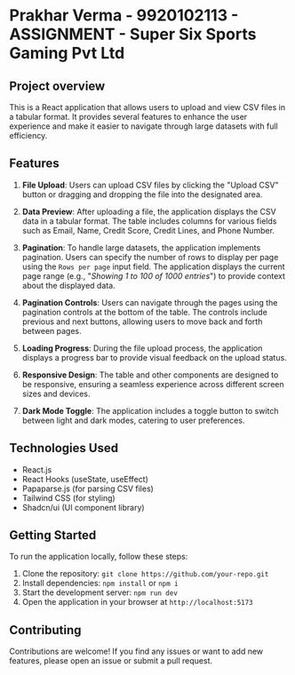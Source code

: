 # Prakhar Verma - 9920102113 - ASSIGNMENT - Super Six Sports Gaming Pvt Ltd

## Project overview

This is a React application that allows users to upload and view CSV files in a tabular format. It provides several features to enhance the user experience and make it easier to navigate through large datasets with full efficiency.

## Features

1. **File Upload**: Users can upload CSV files by clicking the "Upload CSV" button or dragging and dropping the file into the designated area.

2. **Data Preview**: After uploading a file, the application displays the CSV data in a tabular format. The table includes columns for various fields such as Email, Name, Credit Score, Credit Lines, and Phone Number.

3. **Pagination**: To handle large datasets, the application implements pagination. Users can specify the number of rows to display per page using the `Rows per page` input field. The application displays the current page range (e.g., "*Showing 1 to 100 of 1000 entries*") to provide context about the displayed data.

4. **Pagination Controls**: Users can navigate through the pages using the pagination controls at the bottom of the table. The controls include previous and next buttons, allowing users to move back and forth between pages.

5. **Loading Progress**: During the file upload process, the application displays a progress bar to provide visual feedback on the upload status.

6. **Responsive Design**: The table and other components are designed to be responsive, ensuring a seamless experience across different screen sizes and devices.

7. **Dark Mode Toggle**: The application includes a toggle button to switch between light and dark modes, catering to user preferences.

## Technologies Used

- React.js
- React Hooks (useState, useEffect)
- Papaparse.js (for parsing CSV files)
- Tailwind CSS (for styling)
- Shadcn/ui (UI component library)

## Getting Started

To run the application locally, follow these steps:

1. Clone the repository: `git clone https://github.com/your-repo.git`
2. Install dependencies: `npm install` or `npm i`
3. Start the development server: `npm run dev`
4. Open the application in your browser at `http://localhost:5173`

## Contributing

Contributions are welcome! If you find any issues or want to add new features, please open an issue or submit a pull request.

